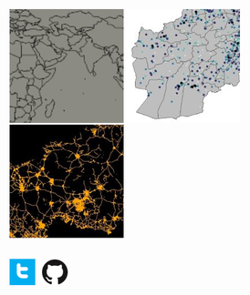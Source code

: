 
[![Map0](/maps/map0_tn.png)](https://cadooley.github.io/2021/10/31/MapChallengeIntro.html)
[![Map1](/maps/map1_afg_conflict_events_tn.jpg)](https://cadooley.github.io/2021/11/01/Map1AfgConflict.html)
![Map2](/maps/map2_caf_roads_tn.jpg)
<br /> <br /> <br />
[![twitter](/maps/twitter_t_logo_small.png)](https://twitter.com/Claire_Dooley)
&nbsp;
[![github](/maps/GitHub-Mark-64px_small.png)](https://github.com/cadooley)
